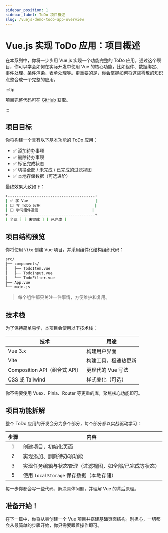 ```yaml
---
sidebar_position: 1
sidebar_label: ToDo 项目概述
slug: /vuejs-demo-todo-app-overview
---
```


# Vue.js 实现 ToDo 应用：项目概述

在本系列中，你将一步步用 Vue.js 实现一个功能完整的 ToDo 应用。通过这个项目，你可以学会如何在实际开发中使用 Vue 的核心功能，比如组件、数据绑定、事件处理、条件渲染、表单处理等。更重要的是，你会掌握如何将这些零散的知识点整合成一个完整的应用。

:::tip

项目完整代码可在 [GitHub](https://github.com/getiot/vue-courses/tree/main/vue-todo-demo) 获取。

:::



## 项目目标

你将构建一个具有以下基本功能的 ToDo 应用：

- ✅ 添加待办事项
- ✅ 删除待办事项
- ✅ 标记完成状态
- ✅ 切换全部 / 未完成 / 已完成的过滤视图
- ✅ 本地存储数据（可选进阶）

最终效果大致如下：

```bash
+---------------------------------------+
| ✅ 学 Vue                              |
| ⬜ 写 ToDo 应用                        |
| ⬜ 学习组件通信                        |
+---------------------------------------+
[ 全部 ] [ 未完成 ] [ 已完成 ]
```



## 项目结构预览

你将使用 `Vite` 创建 Vue 项目，并采用组件化结构组织代码：

```bash
src/
├── components/
│   ├── TodoItem.vue
│   ├── TodoInput.vue
│   └── TodoFilter.vue
├── App.vue
└── main.js
```

> 每个组件都只关注一件事情，方便维护和复用。



## 技术栈

为了保持简单易学，本项目会使用以下技术栈：

| 技术                          | 用途                 |
| ----------------------------- | -------------------- |
| Vue 3.x                       | 构建用户界面         |
| Vite                          | 构建工具，极速热更新 |
| Composition API（组合式 API） | 更现代的 Vue 写法    |
| CSS 或 Tailwind               | 样式美化（可选）     |

你不需要使用 Vuex、Pinia、Router 等更重的库，聚焦核心功能即可。



## 项目功能拆解

整个 ToDo 应用的开发会分为多个部分，每个部分都以实战驱动学习：

| 步骤 | 内容                                                    |
| :--: | ------------------------------------------------------- |
|  1   | 创建项目，初始化页面                                    |
|  2   | 实现添加、删除待办项功能                                |
|  3   | 实现任务编辑与状态管理（过滤视图，如全部/已完成等状态） |
|  5   | 使用 `localStorage` 保存数据（本地存储）                |

每一步你都会写一些代码、解决具体问题，并理解 Vue 的背后原理。



## 准备开始！

在下一篇中，你将从零创建一个 Vue 项目并搭建基础页面结构。别担心，一切都会从最简单的步骤开始，你只需要跟着操作即可。

